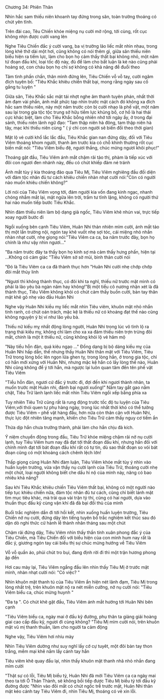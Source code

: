 




Chương 34: Phiên Thân


Nhìn hắc sam thiếu niên khoanh tay đứng trong sân, toàn trường thoáng có chút yên tĩnh.

Trên đài cao, Têu Chiến khóe miệng nụ cười mở rộng, tới cùng, rốt cục không nhịn được cười vang lên

Nghe Tiêu Chiến đắc ý cười vang, ba vị trưởng lão liếc mắt nhìn nhau, trong lòng khẽ thở dài một hơi, cũng không có nói thêm gì, giữa sân thiếu niên biểu hiện ra tiềm lực, làm cho bọn họ cảm thấy thất bại không nhỏ, một năm tứ đoạn đấu khí, loại tốc độ này, đủ để làm cho bất luận là kẻ nào cũng phải hoảng sợ, con cháu bọn họ chỉ sợ không có khả năng để đuổi theo

Tâm tình phấn chấn, thân mình đứng lên, Tiêu Chiến vỗ vỗ tay, cười ngâm đích tuyên bố: "Tiêu Khắc khiêu chiến thất bại, mong rằng ngày sau cố gắng tu luyện "

Giữa sân, Tiêu Khắc sắc mặt tái nhợt nghe âm thanh tuyên phán, nhất thời ảm đạm vài phần, ánh mắt phức tạp nhìn trước mặt cách đó không xa đích hắc sam thiếu niên, này một năm trước còn bị cười nhạo là phế vật, một năm sau lại trong gia tộc tộc trung sở hữu tiềm lực khủng bố, cơ hồ là hai thái cực khác biệt, làm cho Tiêu Khắc bỗng nhiên nhớ tới ngày ấy, ở trong đại sảnh, thiếu niên lãnh ngữ đạo: "Tam thập niên hà đông, tam thập niên hà tây, mạc khi thiếu niên cùng " ( ý chỉ con người sẽ biến đổi theo thời gian)

Mặt lộ vẻ cười khổ lắc lắc đầu, Tiêu Khắc gian nan đứng dậy, đối với Tiêu Viêm thoáng khom người, thanh âm trước kia có chỗ khinh thường rốt cục biến mất nói: "Tiêu Viêm biểu đệ, ngươi thắng, chúc mừng ngươi khôi phục!"

Thoáng gật đầu, Tiêu Viêm ánh mắt chậm rãi tảo thị, phàm là tiếp xúc với đôi con ngươi đen nhánh này, đều có chút khiếp đảm né tránh

Ánh mắt tùy ý kia thoáng đảo qua Tiêu Mị, Tiêu Viêm nghiêng đầu đối diện với đám tộc nhân đủ tư cách khiêu chiến nhàn nhạt cười nói:"Còn có người nào muốn khiêu chiến không?"

Lời nói của Tiêu Viêm vọng tới, đám người kia vốn đang kinh ngạc, nhanh chóng nhắm mắt lại, mặt ngửa lên trời, trầm tư tĩnh lặng, không có người thứ hai nào muốn tiếp bước Tiêu Khắc.

Nhìn đám thiếu niên làm bộ dạng giả ngốc, Tiêu Viêm khẽ nhún vai, trực tiếp xoay người bước đi

Ngồi xuống bên cạnh Tiêu Viêm, Huân Nhi thản nhiên mỉm cười, ánh mắt tảo thị một lần trường nội, ngón tay khẽ vuốt nhẹ sợi tóc, cái miệng nhỏ nhắn nhàn nhạt cười, nhẹ giọng nói:"Tiêu Viêm ca ca, ba năm trước đây, bọn họ chính là như vậy nhìn ngươi…"

"Ba năm trước đây ta thấy bọn họ kính sợ mà cảm thấy hưng phấn, hiện tại …Không có cảm giác "Tiêu Viêm sờ sờ mũi, bình thản cười nói

"Đó là Tiêu Viêm ca ca đã thành thục hơn "Huân Nhi cười nhẹ chớp chớp đôi mắt thủy linh

"Ngươi thì không thành thục, có đôi khi ta nghĩ, thiếu nữ trước mặt mình có phải là lão yêu bà ngàn năm hay không!"Bị một tiểu cô nương nhận xét là đã thành thục, Tiêu Viêm không khỏi có chút cảm thấy buồn cười, bàn tay thân mật khẽ gõ nhẹ vào đầu Huân Nhi

Nghe vậy Huân Nhi kiều mỵ liếc mắt nhìn Tiêu viêm, khuôn mặt nhỏ nhắn tinh ranh, có chút oán trách, mặc kệ là thiếu nữ có khoáng đạt thế nào cũng không nguyện ý bị ví như lão yêu bà.

Thiếu nữ kiều mỵ nhất động lòng người, Huân Nhi trong lúc vô tình lộ ra trạng thái kiều mỵ, không chỉ làm cho xa xa đám thiếu niên trợn trừng đôi mắt, chính là một ít thiếu nữ, cũng không khỏi lộ vẻ hâm mộ

"Này tiểu hỗn đản, quá kiêu ngạo …" Đồng dạng bị bộ dáng kiều mỵ của Huân Nhi hấp dẫn, thế nhưng thấy Huân Nhi thân mật với Tiêu Viêm, Tiêu Trữ trong lòng bốc lên ngọn lửa ghen tỵ, trong lòng hắn, ở trong gia tộc, chỉ có hắn mới xứng với Huân Nhi, nhưng mặc kệ hắn có lấy lòng thế nào, Huân Nhi cũng không để ý tới hắn, mà ngược lại luôn quan tâm đến tên phế vật Tiêu Viêm

"Tiểu hỗn đản, ngươi cứ đắc ý trước đi, đợi đến khi ngươi thành nhân, ta muốn trước mặt Huân nhi, đánh bại ngươi xuống!" Nắm tay gắt gao nắm chặt, Tiêu Trữ lành lạnh liếc mắt nhìn Tiêu Viêm ngồi xếp bằng phía xa

Tuy nhiên Tiêu Trữ cũng rất là rung động trước tốc độ tu luyện của Tiêu Viêm,với thói quen tự phụ hàng ngày, trong lúc nhất thời khó có thể tưởng được Tiêu Viêm – phế vật hàng đầu, hơn nữa còn thân cận với Huân Nhi, thực lực đột nhiên tăng mạnh, khiến cho Tiêu Trữ cảm thấy nguy cơ tiềm ẩn

Thừa dịp hắn chưa trưởng thành, phải làm cho hắn chịu đả kích.

Ý niệm chuyển động trong đầu, Tiêu Trữ khóe miệng chậm rãi nở nụ cười lạnh, tuy Tiêu Viêm hum nay đã đạt tới thất đoạn đấu khí, nhưng hắn đối với chính mình đạt tới bát đoạn đấu khí rất có tự tin, dù sao thất đoạn so vói bát đoạn cũng có một khoảng cách chênh lệch lớn!

Thấp giọng cùng Huân Nhi đàm luận, Tiêu Viêm khóe mắt tùy ý nhìn vào huấn luyện trường, vừa vặn thấy nụ cười lạnh của Tiêu Trữ, thoáng cười nhẹ một chút, loại người không biết che dấu hỉ nộ của mình này, năng có bao nhiêu khả năng?

Sau khi Tiêu Khắc khiêu chiến Tiêu Viêm thất bại, không có một người nào tiếp tục khiêu chiến nữa, đám tộc nhân đủ tư cách, cũng chỉ biết lánh mặt tìm mục tiêu khác, mà trải qua vài trận tỷ thí, cũng có hai người, dựa vào thuần thục đấu kỹ cùng vận khí đã đả bại đối thủ của mình

Buổi trắc nghiệm dần đi tới hồi kết, nhìn xuống huấn luyện trường, Tiêu Chiến nở nụ cười, đứng dậy lên tiếng tuyên bố trắc nghiệm kết thúc sau đó dặn dò nghi thức cử hành lễ thành nhân tháng sau một chút

Chậm rãi đứng dậy, Tiêu Viêm nhìn thấy thần tính xuân phong đắc ý của Tiêu Chiến, mà Tiêu Chiến đối với biểu hiện của con mình hum nay rất là đắc ý, giương ngón tay cái biểu thị sự chúc mừng hướng về Tiêu Viêm

Vỗ vỗ quần áo, phủi chút tro bụi, đang định rời đi thì một trận hương phong ập đến

Hơi cau mày lại, Tiêu Viêm ngẩng đầu lên nhìn thấy Tiêu Mị ở trước mặt mình, nhàn nhạt cười nói: "Có việc? "

Nhìn khuôn mặt thanh tú của Tiêu Viêm ẩn hiện nét lãnh đạm, Tiêu Mị trong lòng nhất trệ, trên khuôn mặt nộ ra nét miễn cưỡng, nở nụ cười nói: "Tiêu Viêm biểu ca, chúc mừng huynh "

"Đa tạ ". Có chút khẽ gật đầu, Tiêu Viêm ánh mắt hướng tới Huân Nhi bên cạnh

"Tiêu Viêm biểu ca, ngày mai ở đấu kỹ đường, phụ thân ta giảng giải hoàng giai cao cấp đấu kỹ, ngươi đi cùng không? "Tiêu Mị mỉm cười nói, trên khuôn mặt vũ mị thanh thuần, làm cho người ta cảm động

Nghe vậy, Tiêu Viêm hơi nhíu mày

Nhìn Tiêu Viêm dường như suy nghĩ lấy cớ cự tuyêt, một đôi bàn tay thon trắng, mềm mại khẽ nắm lấy cánh tay hắn

Tiêu viêm khẽ quay đầu lại, nhìn thấy khuôn mặt thanh nhã nhỏ nhắn đang mỉm cười

"Thật sự có lỗi, Tiêu Mị biểu tỷ, Huân Nhi đã mời Tiêu Viêm ca ca ngày mai theo ta tới Ô Thản Thành, sẽ không bồi tiếp được Tiêu Mị biểu tỷ tới đấu kỹ đường được "Nhìn vào đôi mắt có chút ngốc trễ trước mặt, Huân Nhi thân mật kéo cánh tay Tiêu Viêm đi, nhìn Tiêu Mị, thoáng có vẻ xin lỗi.




